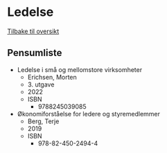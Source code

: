 # Ledelse
[Tilbake til oversikt](../README.md)

## Pensumliste
- Ledelse i små og mellomstore virksomheter
  - Erichsen, Morten
  - 3\. utgave
  - 2022
  - ISBN
    - 9788245039085
- Økonomiforståelse for ledere og styremedlemmer
  - Berg, Terje
  - 2019
  - ISBN
    - 978-82-450-2494-4